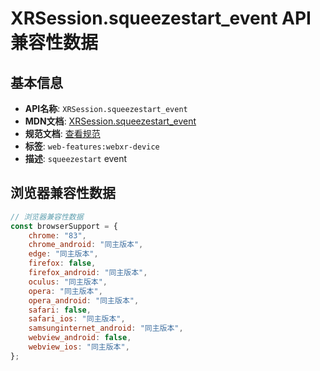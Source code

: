 # XRSession.squeezestart_event API 兼容性数据

## 基本信息

- **API名称**: `XRSession.squeezestart_event`
- **MDN文档**: [XRSession.squeezestart_event](https://developer.mozilla.org/docs/Web/API/XRSession/squeezestart_event)
- **规范文档**: [查看规范](https://immersive-web.github.io/webxr/#eventdef-xrsession-squeezestart,https://immersive-web.github.io/webxr/#dom-xrsession-onsqueezestart)
- **标签**: `web-features:webxr-device`
- **描述**: `squeezestart` event

## 浏览器兼容性数据

```javascript
// 浏览器兼容性数据
const browserSupport = {
    chrome: "83",
    chrome_android: "同主版本",
    edge: "同主版本",
    firefox: false,
    firefox_android: "同主版本",
    oculus: "同主版本",
    opera: "同主版本",
    opera_android: "同主版本",
    safari: false,
    safari_ios: "同主版本",
    samsunginternet_android: "同主版本",
    webview_android: false,
    webview_ios: "同主版本",
};

```

